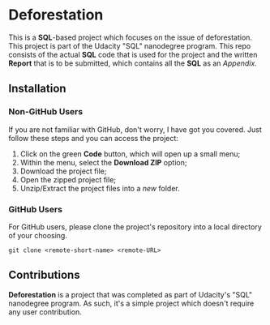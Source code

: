 # Deforestation

This is a **SQL**-based project which focuses on the issue of deforestation. This
project is part of the Udacity "SQL" nanodegree program. This repo consists
of the actual **SQL** code that is used for the project and the written **Report**
that is to be submitted, which contains all the **SQL** as an _Appendix_.

## Installation
### Non-GitHub Users
If you are not familiar with GitHub, don't worry, I have got you covered. Just
follow these steps and you can access the project:

1.  Click on the green **Code** button, which will open up a small menu;
2.  Within the menu, select the **Download ZIP** option;
3.  Download the project file;
4.  Open the zipped project file;
5.  Unzip/Extract the project files into a _new_ folder.

### GitHub Users
For GitHub users, please clone the project's repository into a local directory
of your choosing.
```
git clone <remote-short-name> <remote-URL>
```

## Contributions
**Deforestation** is a project that was completed as part of Udacity's
"SQL" nanodegree program. As such, it's a simple project which
doesn't require any user contribution.
